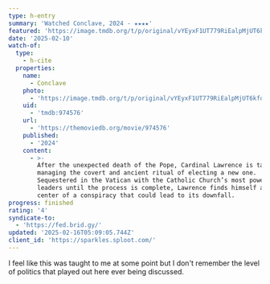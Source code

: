 ```yaml
---
type: h-entry
summary: 'Watched Conclave, 2024 - ★★★★'
featured: 'https://image.tmdb.org/t/p/original/vYEyxF1UT779RiEalpMjUT6kfdf.jpg'
date: '2025-02-10'
watch-of:
  type:
    - h-cite
  properties:
    name:
      - Conclave
    photo:
      - 'https://image.tmdb.org/t/p/original/vYEyxF1UT779RiEalpMjUT6kfdf.jpg'
    uid:
      - 'tmdb:974576'
    url:
      - 'https://themoviedb.org/movie/974576'
    published:
      - '2024'
    content:
      - >-
        After the unexpected death of the Pope, Cardinal Lawrence is tasked with
        managing the covert and ancient ritual of electing a new one.
        Sequestered in the Vatican with the Catholic Church’s most powerful
        leaders until the process is complete, Lawrence finds himself at the
        center of a conspiracy that could lead to its downfall.
progress: finished
rating: '4'
syndicate-to:
  - 'https://fed.brid.gy/'
updated: '2025-02-16T05:09:05.744Z'
client_id: 'https://sparkles.sploot.com/'
---
```

I feel like this was taught to me at some point but I don't remember the level of politics that played out here ever being discussed.
